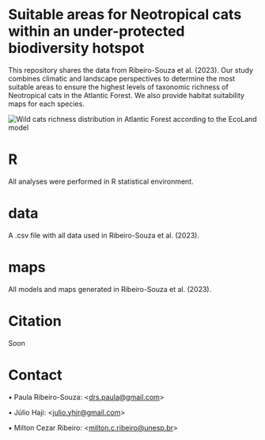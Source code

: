 # Suitable areas for Neotropical cats within an under-protected biodiversity hotspot
This repository shares the data from Ribeiro-Souza et al. (2023). Our study combines climatic and landscape perspectives to determine the most suitable areas to ensure the highest levels of taxonomic richness of Neotropical cats in the Atlantic Forest. We also provide habitat suitability maps for each species.

![Wild cats richness distribution in Atlantic Forest according to the EcoLand model](https://user-images.githubusercontent.com/65490803/226073033-efe45590-8965-4f4a-9a5b-77628bad255e.png)

# R
All analyses were performed in R statistical environment.

# data
A .csv file with all data used in Ribeiro-Souza et al. (2023).

# maps
All models and maps generated in Ribeiro-Souza et al. (2023).

# Citation
Soon

# Contact
• Paula Ribeiro-Souza: <<drs.paula@gmail.com>>

• Júlio Haji: <<julio.yhjr@gmail.com>>

• Milton Cezar Ribeiro: <<milton.c.ribeiro@unesp.br>>
